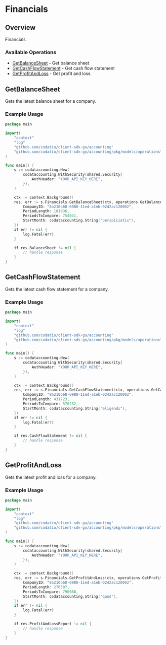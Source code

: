 # Financials

## Overview

Financials

### Available Operations

* [GetBalanceSheet](#getbalancesheet) - Get balance sheet
* [GetCashFlowStatement](#getcashflowstatement) - Get cash flow statement
* [GetProfitAndLoss](#getprofitandloss) - Get profit and loss

## GetBalanceSheet

Gets the latest balance sheet for a company.

### Example Usage

```go
package main

import(
	"context"
	"log"
	"github.com/codatio/client-sdk-go/accounting"
	"github.com/codatio/client-sdk-go/accounting/pkg/models/operations"
)

func main() {
    s := codataccounting.New(
        codataccounting.WithSecurity(shared.Security{
            AuthHeader: "YOUR_API_KEY_HERE",
        }),
    )

    ctx := context.Background()
    res, err := s.Financials.GetBalanceSheet(ctx, operations.GetBalanceSheetRequest{
        CompanyID: "8a210b68-6988-11ed-a1eb-0242ac120002",
        PeriodLength: 181836,
        PeriodsToCompare: 754041,
        StartMonth: codataccounting.String("perspiciatis"),
    })
    if err != nil {
        log.Fatal(err)
    }

    if res.BalanceSheet != nil {
        // handle response
    }
}
```

## GetCashFlowStatement

Gets the latest cash flow statement for a company.

### Example Usage

```go
package main

import(
	"context"
	"log"
	"github.com/codatio/client-sdk-go/accounting"
	"github.com/codatio/client-sdk-go/accounting/pkg/models/operations"
)

func main() {
    s := codataccounting.New(
        codataccounting.WithSecurity(shared.Security{
            AuthHeader: "YOUR_API_KEY_HERE",
        }),
    )

    ctx := context.Background()
    res, err := s.Financials.GetCashFlowStatement(ctx, operations.GetCashFlowStatementRequest{
        CompanyID: "8a210b68-6988-11ed-a1eb-0242ac120002",
        PeriodLength: 431723,
        PeriodsToCompare: 576232,
        StartMonth: codataccounting.String("eligendi"),
    })
    if err != nil {
        log.Fatal(err)
    }

    if res.CashFlowStatement != nil {
        // handle response
    }
}
```

## GetProfitAndLoss

Gets the latest profit and loss for a company.

### Example Usage

```go
package main

import(
	"context"
	"log"
	"github.com/codatio/client-sdk-go/accounting"
	"github.com/codatio/client-sdk-go/accounting/pkg/models/operations"
)

func main() {
    s := codataccounting.New(
        codataccounting.WithSecurity(shared.Security{
            AuthHeader: "YOUR_API_KEY_HERE",
        }),
    )

    ctx := context.Background()
    res, err := s.Financials.GetProfitAndLoss(ctx, operations.GetProfitAndLossRequest{
        CompanyID: "8a210b68-6988-11ed-a1eb-0242ac120002",
        PeriodLength: 276507,
        PeriodsToCompare: 790080,
        StartMonth: codataccounting.String("quod"),
    })
    if err != nil {
        log.Fatal(err)
    }

    if res.ProfitAndLossReport != nil {
        // handle response
    }
}
```

